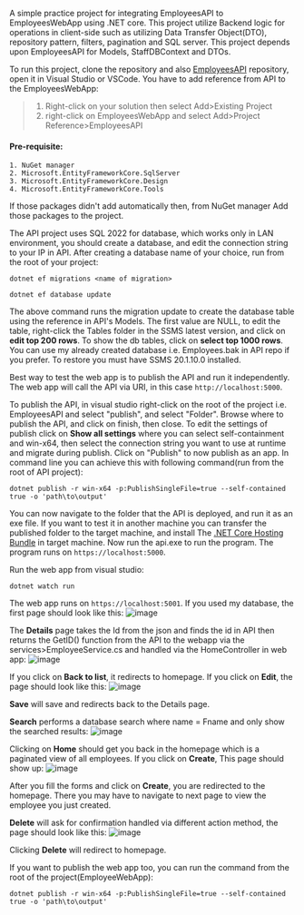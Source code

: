 A simple practice project for integrating EmployeesAPI to EmployeesWebApp using .NET core. This project utilize Backend logic for operations in client-side such as utilizing Data Transfer Object(DTO), repository pattern, filters, pagination and SQL server. This project depends upon EmployeesAPI for Models, StaffDBContext and DTOs.

To run this project, clone the repository and also [EmployeesAPI](https://github.com/fermi6-626/EmployeesAPI.git) repository, open it in Visual Studio or VSCode. You have to add reference from API to the EmployeesWebApp:

>1. Right-click on your solution then select Add>Existing Project
>2. right-click on EmployeesWebApp and select Add>Project Reference>EmployeesAPI

#### Pre-requisite:
	1. NuGet manager
	2. Microsoft.EntityFrameworkCore.SqlServer
	3. Microsoft.EntityFrameworkCore.Design
	4. Microsoft.EntityFrameworkCore.Tools

If those packages didn't add automatically then, from NuGet manager Add those packages to the project.

The API project uses SQL 2022 for database, which works only in LAN environment, you should create a database, and edit the connection string to your IP in API. After creating a database name of your choice, run from the root of your project:

`dotnet ef migrations <name of migration>`

`dotnet ef database update`

The above command runs the migration update to create the database table using the reference in API's Models. The first value are NULL, to edit the table, right-click the Tables folder in the SSMS latest version, and click on **edit top 200 rows**. To show the db tables, click on **select top 1000 rows**. You can use my already created database i.e. Employees.bak in API repo if you prefer. To restore you must have SSMS 20.1.10.0 installed.

Best way to test the web app is to publish the API and run it independently. The web app will call the API via URI, in this case `http://localhost:5000`.

To publish the API, in visual studio right-click on the root of the project i.e. EmployeesAPI and select "publish", and select "Folder". Browse where to publish the API, and click on finish, then close. To edit the settings of publish click on **Show all settings** where you can select self-containment and win-x64, then select the connection string you want to use at runtime and migrate during publish. Click on "Publish" to now publish as an app. In command line you can achieve this with following command(run from the root of API project):

`dotnet publish -r win-x64 -p:PublishSingleFile=true --self-contained true -o 'path\to\output'`

You can now navigate to the folder that the API is deployed, and run it as an exe file. If you want to test it in another machine you can transfer the published folder to the target machine, and install The [.NET Core Hosting Bundle](https://dotnet.microsoft.com/permalink/dotnetcore-current-windows-runtime-bundle-installer) in target machine. Now run the api.exe to run the program. The program runs on `https://localhost:5000`.

Run the web app from visual studio:

`dotnet watch run`

The web app runs on `https://localhost:5001`. If you used my database, the first page should look like this:
![image](https://github.com/fermi6-626/EmployeeWebApp/assets/93081133/53eeebb2-41f3-4334-9161-5dadc8189e9e)


The **Details** page takes the Id from the json and finds the id in API then returns the GetID() function from the API to the webapp via the services>EmployeeService.cs and handled via the HomeController in web app:
![image](https://github.com/fermi6-626/EmployeeWebApp/assets/93081133/86fd2b7b-1f06-4725-b63f-7d28fb91520c)


If you click on **Back to list**, it redirects to homepage. If you click on **Edit**, the page should look like this:
![image](https://github.com/fermi6-626/EmployeeWebApp/assets/93081133/5551041d-9284-4bbd-8837-f853f28613e7)

**Save** will save and redirects back to the Details page.

**Search** performs a database search where name = Fname and only show the searched results:
![image](https://github.com/fermi6-626/EmployeeWebApp/assets/93081133/70f7cffd-36b1-4b26-a74b-652d9a2b7461)

Clicking on **Home** should get you back in the homepage which is a paginated view of all employees. If you click on **Create**, This page should show up:
![image](https://github.com/fermi6-626/EmployeeWebApp/assets/93081133/eff15fbf-984b-4bc3-a26a-cdfaad5a6c2e)

After you fill the forms and click on **Create**, you are redirected to the homepage. There you may have to navigate to next page to view the employee you just created.

**Delete** will ask for confirmation handled via different action method, the page should look like this:
![image](https://github.com/fermi6-626/EmployeeWebApp/assets/93081133/f72958b8-13cf-4515-854a-aee927ebd28f)


Clicking **Delete** will redirect to homepage.

If you want to publish the web app too, you can run the command from the root of the project(EmployeeWebApp):

`dotnet publish -r win-x64 -p:PublishSingleFile=true --self-contained true -o 'path\to\output'`
